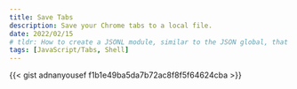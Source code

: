 ```yaml
---
title: Save Tabs
description: Save your Chrome tabs to a local file.
date: 2022/02/15
# tldr: How to create a JSONL module, similar to the JSON global, that stringifies and parses newline delimited JSON.
tags: [JavaScript/Tabs, Shell]
---
```


{{< gist adnanyousef f1b1e49ba5da7b72ac8f8f5f64624cba >}}